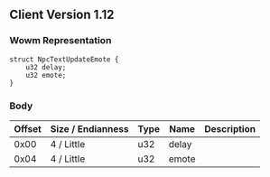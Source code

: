 ## Client Version 1.12

### Wowm Representation
```rust,ignore
struct NpcTextUpdateEmote {
    u32 delay;
    u32 emote;
}
```
### Body
| Offset | Size / Endianness | Type | Name | Description |
| ------ | ----------------- | ---- | ---- | ----------- |
| 0x00 | 4 / Little | u32 | delay |  |
| 0x04 | 4 / Little | u32 | emote |  |
